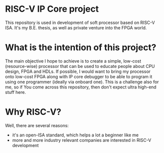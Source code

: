 # RISC-V IP Core project
This repository is used in development of soft processor based on RISC-V ISA. It's my B.E. thesis,
as well as private venture into the FPGA world.

# What is the intention of this project?
The main objective I hope to achieve is to create a simple, low-cost (resource-wise) processor
that can be used to educate people about CPU design, FPGA and HDLs. If possible, I would want to
bring my processor onto low-cost FPGA along with IP core debugger to be able to program it using one 
programmer (ideally via onboard one). This is a challenge also for me, so if You come across this
repository, then don't expect ultra high-end stuff here.

# Why RISC-V?
Well, there are several reasons:
- it's an open-ISA standard, which helps a lot a beginner like me
- more and more industry relevant companies are interested in RISC-V development

